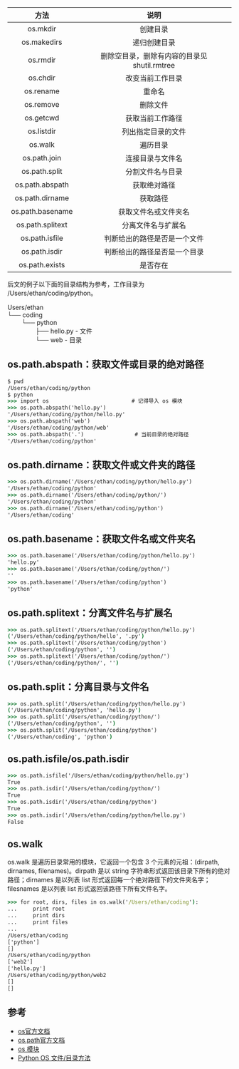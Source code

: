|       方法       |                    说明                     |
| :--------------: | :-----------------------------------------: |
|     os.mkdir     |                  创建目录                   |
|   os.makedirs    |                递归创建目录                 |
|     os.rmdir     | 删除空目录，删除有内容的目录见shutil.rmtree |
|     os.chdir     |              改变当前工作目录               |
|    os.rename     |                   重命名                    |
|    os.remove     |                  删除文件                   |
|    os.getcwd     |              获取当前工作路径               |
|    os.listdir    |             列出指定目录的文件              |
|     os.walk      |                  遍历目录                   |
|   os.path.join   |              连接目录与文件名               |
|  os.path.split   |              分割文件名与目录               |
| os.path.abspath  |                获取绝对路径                 |
| os.path.dirname  |                  获取路径                   |
| os.path.basename |            获取文件名或文件夹名             |
| os.path.splitext |             分离文件名与扩展名              |
|  os.path.isfile  |        判断给出的路径是否是一个文件         |
|  os.path.isdir   |        判断给出的路径是否是一个目录         |
|  os.path.exists  |                  是否存在                   |


后文的例子以下面的目录结构为参考，工作目录为 /Users/ethan/coding/python。

Users/ethan\
└── coding\
&emsp;&emsp;  └── python\
&emsp;&emsp;&emsp;&emsp;&ensp;├── hello.py    - 文件\
&emsp;&emsp;&emsp;&emsp;&ensp;└── web         - 目录

## os.path.abspath：获取文件或目录的绝对路径
```cmd
$ pwd
/Users/ethan/coding/python
$ python
>>> import os                          # 记得导入 os 模块
>>> os.path.abspath('hello.py')
'/Users/ethan/coding/python/hello.py'
>>> os.path.abspath('web')
'/Users/ethan/coding/python/web'
>>> os.path.abspath('.')                # 当前目录的绝对路径
'/Users/ethan/coding/python'
```

## os.path.dirname：获取文件或文件夹的路径
```cmd
>>> os.path.dirname('/Users/ethan/coding/python/hello.py')
'/Users/ethan/coding/python'
>>> os.path.dirname('/Users/ethan/coding/python/')
'/Users/ethan/coding/python'
>>> os.path.dirname('/Users/ethan/coding/python')
'/Users/ethan/coding'
```


## os.path.basename：获取文件名或文件夹名
```cmd
>>> os.path.basename('/Users/ethan/coding/python/hello.py')
'hello.py'
>>> os.path.basename('/Users/ethan/coding/python/')
''
>>> os.path.basename('/Users/ethan/coding/python')
'python'
```


## os.path.splitext：分离文件名与扩展名
```cmd
>>> os.path.splitext('/Users/ethan/coding/python/hello.py')
('/Users/ethan/coding/python/hello', '.py')
>>> os.path.splitext('/Users/ethan/coding/python')
('/Users/ethan/coding/python', '')
>>> os.path.splitext('/Users/ethan/coding/python/')
('/Users/ethan/coding/python/', '')
```


## os.path.split：分离目录与文件名
```cmd
>>> os.path.split('/Users/ethan/coding/python/hello.py')
('/Users/ethan/coding/python', 'hello.py')
>>> os.path.split('/Users/ethan/coding/python/')
('/Users/ethan/coding/python', '')
>>> os.path.split('/Users/ethan/coding/python')
('/Users/ethan/coding', 'python')
```

## os.path.isfile/os.path.isdir
```cmd
>>> os.path.isfile('/Users/ethan/coding/python/hello.py')
True
>>> os.path.isdir('/Users/ethan/coding/python/')
True
>>> os.path.isdir('/Users/ethan/coding/python')
True
>>> os.path.isdir('/Users/ethan/coding/python/hello.py')
False
```

## os.walk
os.walk 是遍历目录常用的模块，它返回一个包含 3 个元素的元祖：(dirpath, dirnames, filenames)。dirpath 是以 string 字符串形式返回该目录下所有的绝对路径；dirnames 是以列表 list 形式返回每一个绝对路径下的文件夹名字；filesnames 是以列表 list 形式返回该路径下所有文件名字。
```cmd
>>> for root, dirs, files in os.walk('/Users/ethan/coding'):
...     print root
...     print dirs
...     print files
...
/Users/ethan/coding
['python']
[]
/Users/ethan/coding/python
['web2']
['hello.py']
/Users/ethan/coding/python/web2
[]
[]
```

## 参考

- [os官方文档](https://docs.python.org/3/library/os.html)
- [os.path官方文档](https://docs.python.org/3/library/os.path.html)
- [os 模块](http://funhacks.net/explore-python/File-Directory/os.html)
- [Python OS 文件/目录方法](http://www.runoob.com/python/os-file-methods.html)